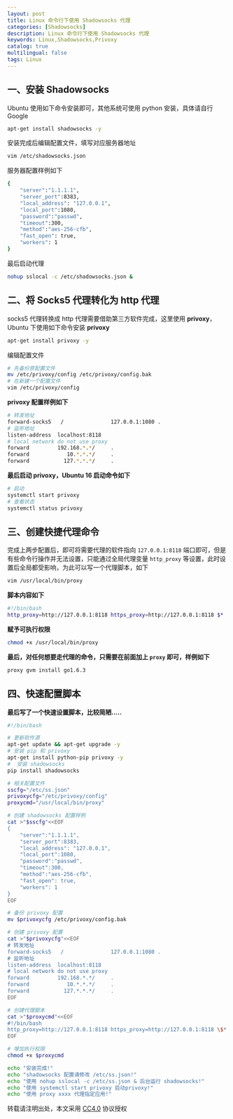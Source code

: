 ```yaml
---
layout: post
title: Linux 命令行下使用 Shadowsocks 代理
categories: [Shadowsocks]
description: Linux 命令行下使用 Shadowsocks 代理
keywords: Linux,Shadowsocks,Privoxy
catalog: true
multilingual: false
tags: Linux
---
```



## 一、安装 Shadowsocks

Ubuntu 使用如下命令安装即可，其他系统可使用 python 安装，具体请自行 Google

``` sh
apt-get install shadowsocks -y
```

安装完成后编辑配置文件，填写对应服务器地址

``` sh
vim /etc/shadowsocks.json
```

服务器配置样例如下

``` sh
{
    "server":"1.1.1.1",
    "server_port":8383,
    "local_address": "127.0.0.1",
    "local_port":1080,
    "password":"passwd",
    "timeout":300,
    "method":"aes-256-cfb",
    "fast_open": true,
    "workers": 1
}
```

<!--more-->

最后启动代理

``` sh
nohup sslocal -c /etc/shadowsocks.json &
```

## 二、将 Socks5 代理转化为 http 代理


socks5 代理转换成 http 代理需要借助第三方软件完成，这里使用 **privoxy**，Ubuntu 下使用如下命令安装 **privoxy**

``` sh
apt-get install privoxy -y
```

编辑配置文件

``` sh
# 先备份原配置文件
mv /etc/privoxy/config /etc/privoxy/config.bak
# 在新建一个配置文件
vim /etc/privoxy/config
```

**privoxy 配置样例如下**

``` sh
# 转发地址
forward-socks5   /               127.0.0.1:1080 .
# 监听地址
listen-address  localhost:8118
# local network do not use proxy
forward         192.168.*.*/     .
forward            10.*.*.*/     .
forward           127.*.*.*/     .
```

**最后启动 privoxy，Ubuntu 16 启动命令如下**

``` sh
# 启动
systemctl start privoxy
# 查看状态
systemctl status privoxy
```

## 三、创建快捷代理命令

完成上两步配置后，即可将需要代理的软件指向 `127.0.0.1:8118` 端口即可，但是有些命令行操作并无法设置，只能通过全局代理变量 `http_proxy` 等设置，此时设置后全局都受影响，为此可以写一个代理脚本，如下

``` sh
vim /usr/local/bin/proxy
```

**脚本内容如下**

``` sh
#!/bin/bash
http_proxy=http://127.0.0.1:8118 https_proxy=http://127.0.0.1:8118 $*
```

**赋予可执行权限**

``` sh
chmod +x /usr/local/bin/proxy
```

**最后，对任何想要走代理的命令，只需要在前面加上 `proxy` 即可，样例如下**

``` sh
proxy gvm install go1.6.3
```

## 四、快速配置脚本

**最后写了一个快速设置脚本，比较简陋.....**

``` sh
#!/bin/bash

# 更新软件源
apt-get update && apt-get upgrade -y
# 安装 pip 和 privoxy
apt-get install python-pip privoxy -y
#  安装 shadowsocks
pip install shadowsocks

# 相关配置文件
sscfg="/etc/ss.json"
privoxycfg="/etc/privoxy/config"
proxycmd="/usr/local/bin/proxy"

# 创建 shadowsocks 配置样例
cat >"$sscfg"<<EOF
{
    "server":"1.1.1.1",
    "server_port":8383,
    "local_address": "127.0.0.1",
    "local_port":1080,
    "password":"passwd",
    "timeout":300,
    "method":"aes-256-cfb",
    "fast_open": true,
    "workers": 1
}
EOF

# 备份 privoxy 配置
mv $privoxycfg /etc/privoxy/config.bak

# 创建 privoxy 配置
cat >"$privoxycfg"<<EOF
# 转发地址
forward-socks5   /               127.0.0.1:1080 .
# 监听地址
listen-address  localhost:8118
# local network do not use proxy
forward         192.168.*.*/     .
forward            10.*.*.*/     .
forward           127.*.*.*/     .
EOF

# 创建代理脚本
cat >"$proxycmd"<<EOF
#!/bin/bash
http_proxy=http://127.0.0.1:8118 https_proxy=http://127.0.0.1:8118 \$*
EOF

# 增加执行权限
chmod +x $proxycmd

echo "安装完成!"
echo "shadowsocks 配置请修改 /etc/ss.json!"
echo "使用 nohup sslocal -c /etc/ss.json & 后台运行 shadowsocks!"
echo "使用 systemctl start privoxy 启动privoxy!"
echo "使用 proxy xxxx 代理指定应用!"
```
转载请注明出处，本文采用 [CC4.0](http://creativecommons.org/licenses/by-nc-nd/4.0/) 协议授权
